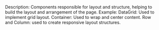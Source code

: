 Description: Components responsible for layout and structure, helping to build the layout and arrangement of the page.
Example:
DataGrid: Used to implement grid layout.
Container: Used to wrap and center content.
Row and Column: used to create responsive layout structures.